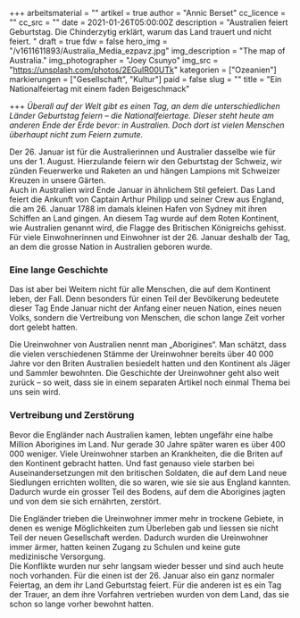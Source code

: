 +++
arbeitsmaterial = ""
artikel = true
author = "Annic Berset"
cc_licence = ""
cc_src = ""
date = 2021-01-26T05:00:00Z
description = "Australien feiert Geburtstag. Die Chinderzytig erklärt, warum das Land trauert und nicht feiert. "
draft = true
fdw = false
hero_img = "/v1611611893/Australia_Media_ezpavz.jpg"
img_description = "The map of Australia."
img_photographer = "Joey Csunyo"
img_src = "https://unsplash.com/photos/2EGuIR00UTk"
kategorien = ["Ozeanien"]
markierungen = ["Gesellschaft", "Kultur"]
paid = false
slug = ""
title = "Ein Nationalfeiertag mit einem faden Beigeschmack"

+++
_Überall auf der Welt gibt es einen Tag, an dem die unterschiedlichen Länder Geburtstag feiern – die Nationalfeiertage. Dieser steht heute am anderen Ende der Erde bevor: in Australien. Doch dort ist vielen Menschen überhaupt nicht zum Feiern zumute._

Der 26. Januar ist für die Australierinnen und Australier dasselbe wie für uns der 1. August. Hierzulande feiern wir den Geburtstag der Schweiz, wir zünden Feuerwerke und Raketen an und hängen Lampions mit Schweizer Kreuzen in unsere Gärten.  
Auch in Australien wird Ende Januar in ähnlichem Stil gefeiert. Das Land feiert die Ankunft von Captain Arthur Philipp und seiner Crew aus England, die am 26. Januar 1788 im damals kleinen Hafen von Sydney mit ihren Schiffen an Land gingen. An diesem Tag wurde auf dem Roten Kontinent, wie Australien genannt wird, die Flagge des Britischen Königreichs gehisst.  
Für viele Einwohnerinnen und Einwohner ist der 26. Januar deshalb der Tag, an dem die grosse Nation in Australien geboren wurde.

### Eine lange Geschichte

Das ist aber bei Weitem nicht für alle Menschen, die auf dem Kontinent leben, der Fall. Denn besonders für einen Teil der Bevölkerung bedeutete dieser Tag Ende Januar nicht der Anfang einer neuen Nation, eines neuen Volks, sondern die Vertreibung von Menschen, die schon lange Zeit vorher dort gelebt hatten.

Die Ureinwohner von Australien nennt man „Aborigines“. Man schätzt, dass die vielen verschiedenen Stämme der Ureinwohner bereits über 40 000 Jahre vor den Briten Australien besiedelt hatten und den Kontinent als Jäger und Sammler bewohnten. Die Geschichte der Ureinwohner geht also weit zurück – so weit, dass sie in einem separaten Artikel noch einmal Thema bei uns sein wird.

### Vertreibung und Zerstörung

Bevor die Engländer nach Australien kamen, lebten ungefähr eine halbe Million Aborigines im Land. Nur gerade 30 Jahre später waren es über 400 000 weniger. Viele Ureinwohner starben an Krankheiten, die die Briten auf den Kontinent gebracht hatten. Und fast genauso viele starben bei Auseinandersetzungen mit den britischen Soldaten, die auf dem Land neue Siedlungen errichten wollten, die so waren, wie sie sie aus England kannten. Dadurch wurde ein grosser Teil des Bodens, auf dem die Aborigines jagten und von dem sie sich ernährten, zerstört.

Die Engländer trieben die Ureinwohner immer mehr in trockene Gebiete, in denen es wenige Möglichkeiten zum Überleben gab und liessen sie nicht Teil der neuen Gesellschaft werden. Dadurch wurden die Ureinwohner immer ärmer, hatten keinen Zugang zu Schulen und keine gute medizinische Versorgung.  
Die Konflikte wurden nur sehr langsam wieder besser und sind auch heute noch vorhanden. Für die einen ist der 26. Januar also ein ganz normaler Feiertag, an dem ihr Land Geburtstag feiert. Für die anderen ist es ein Tag der Trauer, an dem ihre Vorfahren vertrieben wurden von dem Land, das sie schon so lange vorher bewohnt hatten.